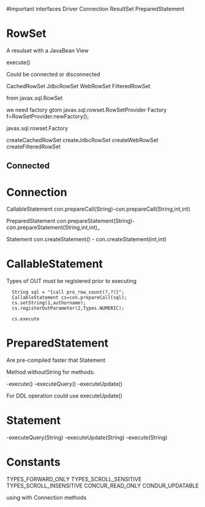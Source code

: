 #Important interfaces
 Driver
 Connection
 ResultSet
 PreparedStatement
 

# RowSet
A resulset with a JavaBean View

 execute()
 
Could be connected or disconnected

 CachedRowSet
 JdbcRowSet
 WebRowSet
 FilteredRowSet

from javax.sql.RowSet

we need factory gtom javax.sql.rowset.RowSetProvider
Factory f=RowSetProvider.newFactory();

javax.sql.rowset.Factory

createCachedRowSet
createJdbcRowSet
createWebRowSet
createFilteredRowSet


## Connected
 

# Connection

 CallableStatement    con.prepareCall(String)-con.prepareCall(String,int,int)
 
 
 PreparedStatement    con.prepareStatement(String)-con.prepareStatement(String,int,int)_

 Statement con.createStatement() - con.createStatement(int,int)


# CallableStatement

Types of OUT must be registered prior to executing

      String sql = "{call pro_row_count(?,?)}";
	  CallableStatement cs=con.prepareCall(sql);
      cs.setString(1,authorname);
	  cs.registerOutParameter(2,Types.NUMERIC);

      cs.execute


# PreparedStatement

Are pre-compiled faster that Statement

Method withoutString for methods:

-execute()
-executeQuery()
-executeUpdate()

For DDL operation could use executeUpdate()


# Statement

-executeQuery(String)
-executeUpdate(String)
-execute(String)
# Constants

TYPES_FORWARD_ONLY
TYPES_SCROLL_SENSITIVE
TYPES_SCROLL_INSENSITIVE
CONCUR_READ_ONLY
CONDUR_UPDATABLE

using with Connection methods


